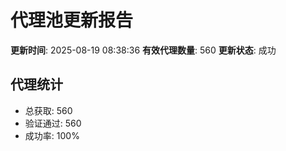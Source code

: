 # 代理池更新报告

**更新时间**: 2025-08-19 08:38:36
**有效代理数量**: 560
**更新状态**:  成功

## 代理统计
- 总获取: 560
- 验证通过: 560
- 成功率: 100%
